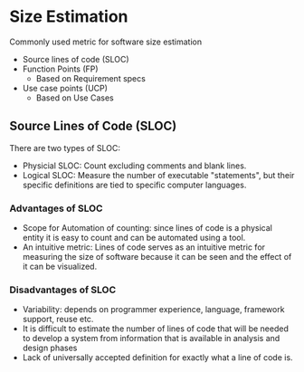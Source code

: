 # Size Estimation

Commonly used metric for software size estimation

* Source lines of code \(SLOC\)
* Function Points \(FP\)
  * Based on Requirement specs
* Use case points \(UCP\)
  * Based on Use Cases

## Source Lines of Code \(SLOC\)

There are two types of SLOC:

* Physicial SLOC: Count excluding comments and blank lines.
* Logical SLOC: Measure the number of executable "statements", but their specific definitions are tied to specific computer languages. 

### Advantages of SLOC

* Scope for Automation of counting: since lines of code is a physical entity it is easy to count and can be automated using a tool. 
* An intuitive metric: Lines of code serves as an intuitive metric for measuring the size of software because it can be seen and the effect of it can be visualized. 

### Disadvantages of SLOC

* Variability: depends on programmer experience, language, framework support, reuse etc.
* It is difficult to estimate the number of lines of code that will be needed to develop a system from information that is available in analysis and design phases
* Lack of universally accepted definition for exactly what a line of code is. 

